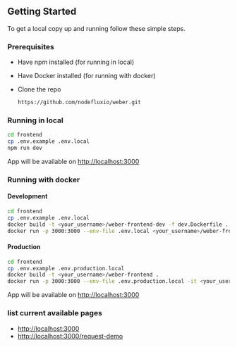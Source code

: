<!-- GETTING STARTED -->

## Getting Started

To get a local copy up and running follow these simple steps.

### Prerequisites

- Have npm installed (for running in local)
- Have Docker installed (for running with docker)
- Clone the repo

  ```sh
  https://github.com/nodefluxio/weber.git
  ```

### Running in local

```sh
cd frontend
cp .env.example .env.local
npm run dev
```

App will be available on <http://localhost:3000>

### Running with docker

#### Development

```sh
cd frontend
cp .env.example .env.local
docker build -t <your_username>/weber-frontend-dev -f dev.Dockerfile .
docker run -p 3000:3000 --env-file .env.local <your_username>/weber-frontend-dev
```

#### Production

```sh
cd frontend
cp .env.example .env.production.local
docker build -t <your_username>/weber-frontend .
docker run -p 3000:3000 --env-file .env.production.local -it <your_username>/weber-frontend
```

App will be available on <http://localhost:3000>

### list current available pages

- <http://localhost:3000>
- <http://localhost:3000/request-demo>
